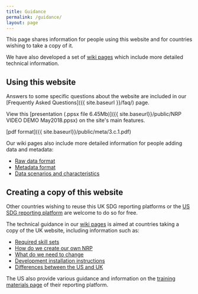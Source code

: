 ```yaml
---
title: Guidance
permalink: /guidance/
layout: page
---
```


This page shares information for people using this website and for countries wishing to take a copy of it.

We have also developed a set of [wiki pages]( https://github.com/datasciencecampus/sdg-indicators/wiki) which include more detailed technical information.

## Using this website
Answers to some specific questions about the website are included in our [Frequently Asked Questions]({{ site.baseurl }}/faq/) page.

View this [presentation (.ppsx file 6.45Mb)]({{ site.baseurl}}/public/NRP VIDEO DEMO May2018.ppsx) on the site's main features.

[pdf format]({{ site.baseurl}}/public/meta/3.c.1.pdf)

Our wiki pages also include more detailed information for people adding data and metadata:
- [Raw data format]( https://github.com/datasciencecampus/sdg-indicators/wiki/Raw-data-format)
-	[Metadata format](https://github.com/datasciencecampus/sdg-indicators/wiki/Metadata-format)
- [Data scenarios and characteristics](https://github.com/datasciencecampus/sdg-indicators/wiki/Data-scenarios-and-characteristics)

## Creating a copy of this website
Other countries wishing to reuse this UK SDG reporting platforms or the [US SDG reporting platform](https://sdg.data.gov/) are welcome to do so for free.

The technical guidance in our [wiki pages]( https://github.com/datasciencecampus/sdg-indicators/wiki) is aimed at countries taking a copy of the UK website, including information such as:
-	[Required skill sets](https://github.com/datasciencecampus/sdg-indicators/wiki/Required-skill-sets)
-	[How do we create our own NRP](https://github.com/datasciencecampus/sdg-indicators/wiki/How-do-we-create-our-own-NRP)
-	[What do we need to change]( https://github.com/datasciencecampus/sdg-indicators/wiki/What-do-we-need-to-change)
-	[Development installation instructions](https://github.com/datasciencecampus/sdg-indicators/wiki/Development-installation-instructions)
-	[Differences between the US and UK]( https://github.com/datasciencecampus/sdg-indicators/wiki/Differences-between-the-US-and-UK-NRPs)

The US also provide various guidance and information on the [training materials page]( https://gsa.github.io/sdg-indicators/training/) of their reporting platform.
